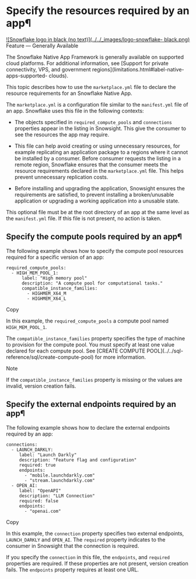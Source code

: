 # Specify the resources required by an app¶

[![Snowflake logo in black \(no text\)](../../_images/logo-snowflake-
black.png)](../../_images/logo-snowflake-black.png) Feature — Generally
Available

The Snowflake Native App Framework is generally available on supported cloud
platforms. For additional information, see [Support for private connectivity,
VPS, and government regions](limitations.html#label-native-apps-supported-
clouds).

This topic describes how to use the `marketplace.yml` file to declare the
resource requirements for an Snowflake Native App.

The `marketplace.yml` is a configuration file similar to the `manifest.yml`
file of an app. Snowflake uses this file in the following contexts:

  * The objects specified in `required_compute_pools` and `connections` properties appear in the listing in Snowsight. This give the consumer to see the resources the app may require.

  * This file can help avoid creating or using unnecessary resources, for example replicating an application package to a regions where it cannot be installed by a consumer. Before consumer requests the listing in a remote region, Snowflake ensures that the consumer meets the resource requirements declared in the `marketplace.yml` file. This helps prevent unnecessary replication costs.

  * Before installing and upgrading the application, Snowsight ensures the requirements are satisfied, to prevent installing a broken/unusable application or upgrading a working application into a unusable state.

This optional file must be at the root directory of an app at the same level
as the `manifest.yml` file. If this file is not present, no action is taken.

## Specify the compute pools required by an app¶

The following example shows how to specify the compute pool resources required
for a specific version of an app:

    
    
    required_compute_pools:
      - HIGH_MEM_POOL_1:
          label: "High memory pool"
          description: "A compute pool for computational tasks."
          compatible_instance_families:
            - HIGHMEM_X64_M
            - HIGHMEM_X64_L
    

Copy

In this example, the `required_compute_pools` a compute pool named
`HIGH_MEM_POOL_1`.

The `compatible_instance_families` property specifies the type of machine to
provision for the compute pool. You must specify at least one value declared
for each compute pool. See [CREATE COMPUTE POOL](../../sql-
reference/sql/create-compute-pool) for more information.

Note

If the `compatible_instance_families` property is missing or the values are
invalid, version creation fails.

## Specify the external endpoints required by an app¶

The following example shows how to declare the external endpoints required by
an app:

    
    
    connections:
      - LAUNCH_DARKLY:
         label: "Launch Darkly"
         description: "Feature flag and configuration"
         required: true
         endpoints:
           - "mobile.launchdarkly.com"
           - "stream.launchdarkly.com"
      - OPEN_AI:
         label: "OpenAPI"
         description: "LLM Connection"
         required: false
         endpoints:
           - "openai.com"
    

Copy

In this example, the `connection` property specifies two external endpoints,
`LAUNCH_DARKLY` and `OPEN_AI`. The `required` property indicates to the
consumer in Snowsight that the connection is required.

If you specify the `connection` in this file, the `endpoints`, and `required`
properties are required. If these properties are not present, version creation
fails. The `endpoints` property requires at least one URL.

